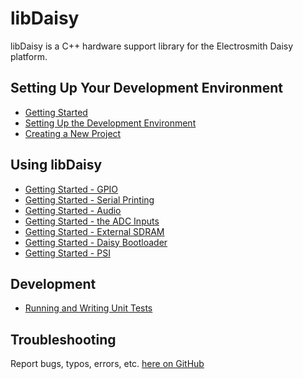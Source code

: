 # libDaisy

libDaisy is a C++ hardware support library for the Electrosmith Daisy platform.

## Setting Up Your Development Environment

* [Getting Started](https://github.com/electro-smith/DaisyWiki/wiki)
* [Setting Up the Development Environment](https://github.com/electro-smith/DaisyWiki/wiki/1.-Setting-Up-Your-Development-Environment)
* [Creating a New Project](https://github.com/electro-smith/DaisyWiki/wiki/How-To:-Create-a-New-Project)

## Using libDaisy

* [Getting Started - GPIO](_a1_Getting-Started-GPIO.md)
* [Getting Started - Serial Printing](_a2_Getting-Started-Serial-Printing.md)
* [Getting Started - Audio](_a3_Getting-Started-Audio.md)
* [Getting Started - the ADC Inputs](_a4_Getting-Started-ADCs.md)
* [Getting Started - External SDRAM](_a6_Getting-Started-External-SDRAM.md)
* [Getting Started - Daisy Bootloader](_a7_Getting-Started-Daisy-Bootloader.md)
* [Getting Started - PSI](_a8_Getting-Started-SPI.md)

## Development

* [Running and Writing Unit Tests](_b1_Development-Unit-Testing.md)

## Troubleshooting

Report bugs, typos, errors, etc. [here on GitHub](https://github.com/electro-smith/libDaisy/issues)
